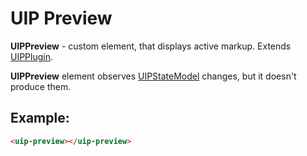 # UIP Preview

**UIPPreview** - custom element, that displays active markup. Extends [UIPPlugin](src/core/README.md#uip-plugin).

**UIPPreview** element observes [UIPStateModel](src/core/README.md#uip-state-model) changes, but it doesn't produce them.

## Example:
```html
<uip-preview></uip-preview>
```

